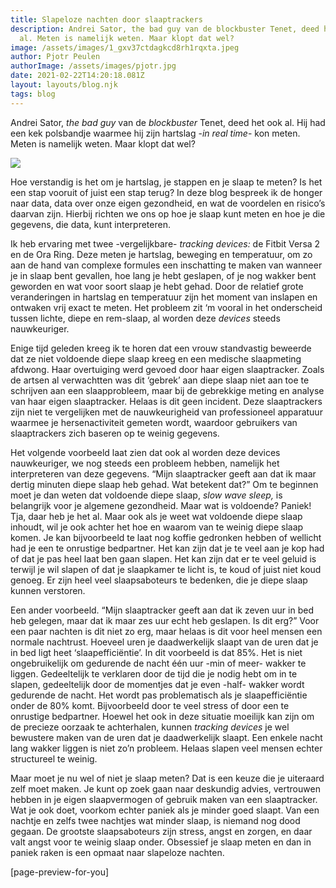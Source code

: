 ```yaml
---
title: Slapeloze nachten door slaaptrackers
description: Andrei Sator, the bad guy van de blockbuster Tenet, deed het ook
  al. Meten is namelijk weten. Maar klopt dat wel?
image: /assets/images/1_gxv37ctdagkcd8rh1rqxta.jpeg
author: Pjotr Peulen
authorImage: /assets/images/pjotr.jpg
date: 2021-02-22T14:20:18.081Z
layout: layouts/blog.njk
tags: blog
---
```

Andrei Sator, *the bad guy* van de *blockbuster* Tenet, deed het ook al. Hij had een kek polsbandje waarmee hij zijn hartslag -*in real time*- kon meten. Meten is namelijk weten. Maar klopt dat wel?

![](/assets/images/1_gxv37ctdagkcd8rh1rqxta.jpeg)

Hoe verstandig is het om je hartslag, je stappen en je slaap te meten? Is het een stap vooruit of juist een stap terug? In deze blog bespreek ik de honger naar data, data over onze eigen gezondheid, en wat de voordelen en risico’s daarvan zijn. Hierbij richten we ons op hoe je slaap kunt meten en hoe je die gegevens, die data, kunt interpreteren.

Ik heb ervaring met twee -vergelijkbare- *tracking devices:* de Fitbit Versa 2 en de Ora Ring. Deze meten je hartslag, beweging en temperatuur, om zo aan de hand van complexe formules een inschatting te maken van wanneer je in slaap bent gevallen, hoe lang je hebt geslapen, of je nog wakker bent geworden en wat voor soort slaap je hebt gehad. Door de relatief grote veranderingen in hartslag en temperatuur zijn het moment van inslapen en ontwaken vrij exact te meten. Het probleem zit ‘m vooral in het onderscheid tussen lichte, diepe en rem-slaap, al worden deze *devices* steeds nauwkeuriger.

Enige tijd geleden kreeg ik te horen dat een vrouw standvastig beweerde dat ze niet voldoende diepe slaap kreeg en een medische slaapmeting afdwong. Haar overtuiging werd gevoed door haar eigen slaaptracker. Zoals de artsen al verwachtten was dit ‘gebrek’ aan diepe slaap niet aan toe te schrijven aan een slaapprobleem, maar bij de gebrekkige meting en analyse van haar eigen slaaptracker. Helaas is dit geen incident. Deze slaaptrackers zijn niet te vergelijken met de nauwkeurigheid van professioneel apparatuur waarmee je hersenactiviteit gemeten wordt, waardoor gebruikers van slaaptrackers zich baseren op te weinig gegevens.

Het volgende voorbeeld laat zien dat ook al worden deze devices nauwkeuriger, we nog steeds een probleem hebben, namelijk het interpreteren van deze gegevens. “Mijn slaaptracker geeft aan dat ik maar dertig minuten diepe slaap heb gehad. Wat betekent dat?” Om te beginnen moet je dan weten dat voldoende diepe slaap, *slow wave sleep,* is belangrijk voor je algemene gezondheid. Maar wat is voldoende? Paniek! Tja, daar heb je het al. Maar ook als je weet wat voldoende diepe slaap inhoudt, wil je ook achter het hoe en waarom van te weinig diepe slaap komen. Je kan bijvoorbeeld te laat nog koffie gedronken hebben of wellicht had je een te onrustige bedpartner. Het kan zijn dat je te veel aan je kop had of dat je pas heel laat ben gaan slapen. Het kan zijn dat er te veel geluid is terwijl je wil slapen of dat je slaapkamer te licht is, te koud of juist niet koud genoeg. Er zijn heel veel slaapsaboteurs te bedenken, die je diepe slaap kunnen verstoren.

Een ander voorbeeld. “Mijn slaaptracker geeft aan dat ik zeven uur in bed heb gelegen, maar dat ik maar zes uur echt heb geslapen. Is dit erg?” Voor een paar nachten is dit niet zo erg, maar helaas is dit voor heel mensen een normale nachtrust. Hoeveel uren je daadwerkelijk slaapt van de uren dat je in bed ligt heet ‘slaapefficiëntie’. In dit voorbeeld is dat 85%. Het is niet ongebruikelijk om gedurende de nacht één uur -min of meer- wakker te liggen. Gedeeltelijk te verklaren door de tijd die je nodig hebt om in te slapen, gedeeltelijk door de momentjes dat je even -half- wakker wordt gedurende de nacht. Het wordt pas problematisch als je slaapefficiëntie onder de 80% komt. Bijvoorbeeld door te veel stress of door een te onrustige bedpartner. Hoewel het ook in deze situatie moeilijk kan zijn om de precieze oorzaak te achterhalen, kunnen *tracking devices* je wel bewustere maken van de uren dat je daadwerkelijk slaapt. Een enkele nacht lang wakker liggen is niet zo’n probleem. Helaas slapen veel mensen echter structureel te weinig.

Maar moet je nu wel of niet je slaap meten? Dat is een keuze die je uiteraard zelf moet maken. Je kunt op zoek gaan naar deskundig advies, vertrouwen hebben in je eigen slaapvermogen of gebruik maken van een slaaptracker. Wat je ook doet, voorkom echter paniek als je minder goed slaapt. Van een nachtje en zelfs twee nachtjes wat minder slaap, is niemand nog dood gegaan. De grootste slaapsaboteurs zijn stress, angst en zorgen, en daar valt angst voor te weinig slaap onder. Obsessief je slaap meten en dan in paniek raken is een opmaat naar slapeloze nachten.

\[page-preview-for-you]